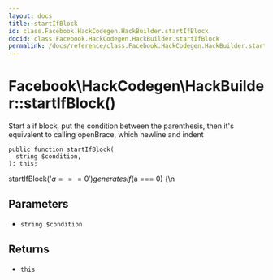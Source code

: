 ```yaml
---
layout: docs
title: startIfBlock
id: class.Facebook.HackCodegen.HackBuilder.startIfBlock
docid: class.Facebook.HackCodegen.HackBuilder.startIfBlock
permalink: /docs/reference/class.Facebook.HackCodegen.HackBuilder.startIfBlock.md
---
```

# Facebook\\HackCodegen\\HackBuilder::startIfBlock()




Start a if block, put the condition between the parenthesis, then
it's equivalent to calling openBrace, which newline and indent




``` Hack
public function startIfBlock(
  string $condition,
): this;
```




startIfBlock('$a === 0') generates if ($a === 0) {\\n




## Parameters




+ ` string $condition `




## Returns




* ` this `